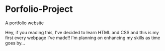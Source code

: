 # Porfolio-Project
A portfolio website

Hey, if you reading this, I've decided to learn HTML and CSS and this is my first every webpage I've made!!
I'm planning on enhancing my skills as time goes by...